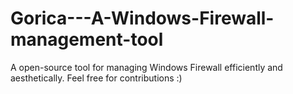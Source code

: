 # Gorica---A-Windows-Firewall-management-tool
A open-source tool for managing Windows Firewall efficiently and aesthetically. Feel free for contributions :)
